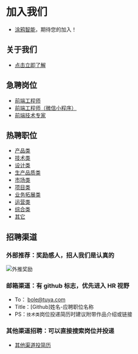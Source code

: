 # 加入我们

- [涂鸦智能](https://tuya.com/)，期待您的加入！

## 关于我们

- [点击立即了解](https://www.tuya.com/about)

## 急聘岗位

- [前端工程师](./zh/技术类/前端开发.md)
- [前端工程师（微信小程序）](./zh/技术类/前端工程师（微信小程序）.md)
- [前端技术专家](./zh/技术类/前端技术专家.md)

## 热聘职位

- [产品类](./zh/产品类/)
- [技术类](./zh/技术类/)
- [设计类](./zh/设计类/)
- [生产品质类](./zh/生产品质类/)
- [市场类](./zh/市场类/)
- [项目类](./zh/项目类/)
- [业务拓展类](./zh/业务拓展类/)
- [运营类](./zh/运营类/)
- [综合类](./zh/综合类/)
- [其它](./zh/其它/)

## 招聘渠道

### 外部推荐：奖励感人，招人我们是认真的

![外推奖励](http://static1.tuyacn.com/static/ty-lib/others/zp/waitui.png)

### 邮箱渠道：有 github 标志，优先进入 HR 视野

- To： bole@tuya.com
- Title：[Github]姓名-应聘职位名称
- PS：`技术类`岗位投递简历时建议附带作品介绍或链接

### 其他渠道招聘：可以直接搜索岗位并投递

- [其他渠道投简历](https://app.mokahr.com/apply/tuya/3236)
